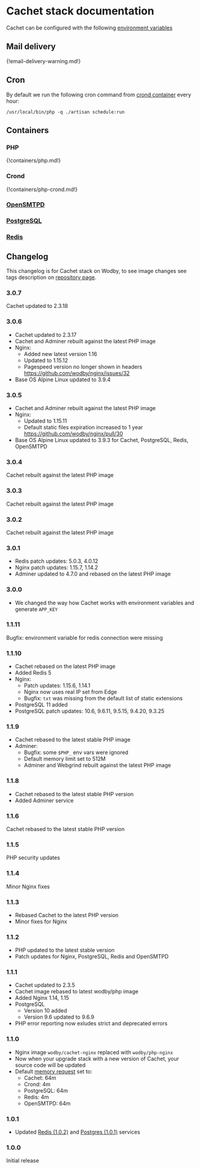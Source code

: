 # Cachet stack documentation

Cachet can be configured with the following [environment variables](https://github.com/wodby/cachet#environment-variables)

## Mail delivery

{!email-delivery-warning.md!}

## Cron

By default we run the following cron command from [crond container](#crond) every hour:

```
/usr/local/bin/php -q ./artisan schedule:run
```

## Containers

### PHP

{!containers/php.md!}

### Crond

{!containers/php-crond.md!}

### [OpenSMTPD](../opensmtpd/index.md)

### [PostgreSQL](../postgres/index.md)

### [Redis](../redis/index.md)

## Changelog

This changelog is for Cachet stack on Wodby, to see image changes see tags description on [repository page](https://github.com/wodby/cachet/releases).

### 3.0.7

Cachet updated to 2.3.18

### 3.0.6

- Cachet updated to 2.3.17
- Cachet and Adminer rebuilt against the latest PHP image
- Nginx:
    - Added new latest version 1.16
    - Updated to 1.15.12
    - Pagespeed version no longer shown in headers https://github.com/wodby/nginx/issues/32
- Base OS Alpine Linux updated to 3.9.4

### 3.0.5

- Cachet and Adminer rebuilt against the latest PHP image
- Nginx:
  - Updated to 1.15.11
  - Default static files expiration increased to 1 year https://github.com/wodby/nginx/pull/30
- Base OS Alpine Linux updated to 3.9.3 for Cachet, PostgreSQL, Redis, OpenSMTPD

### 3.0.4

Cachet rebuilt against the latest PHP image

### 3.0.3

Cachet rebuilt against the latest PHP image

### 3.0.2

Cachet rebuilt against the latest PHP image

### 3.0.1

* Redis patch updates: 5.0.3, 4.0.12
* Nginx patch updates: 1.15.7, 1.14.2
* Adminer updated to 4.7.0 and rebased on the latest PHP image 

### 3.0.0

* We changed the way how Cachet works with environment variables and generate `APP_KEY`

### 1.1.11

Bugfix: environment variable for redis connection were missing

### 1.1.10

* Cachet rebased on the latest PHP image
* Added Redis 5
* Nginx:
    * Patch updates: 1.15.6, 1.14.1
    * Nginx now uses real IP set from Edge
    * Bugfix: `txt` was missing from the default list of static extensions
* PostgreSQL 11 added
* PostgreSQL patch updates: 10.6, 9.6.11, 9.5.15, 9.4.20, 9.3.25

### 1.1.9

* Cachet rebased to the latest stable PHP image
* Adminer: 
    * Bugfix: some `$PHP_` env vars were ignored
    * Default memory limit set to 512M
    * Adminer and Webgrind rebuilt against the latest PHP image

### 1.1.8

* Cachet rebased to the latest stable PHP version
* Added Adminer service 

### 1.1.6

Cachet rebased to the latest stable PHP version 

### 1.1.5

PHP security updates

### 1.1.4

Minor Nginx fixes

### 1.1.3

* Rebased Cachet to the latest PHP version
* Minor fixes for Nginx

### 1.1.2

* PHP updated to the latest stable version
* Patch updates for Nginx, PostgreSQL, Redis and OpenSMTPD 

### 1.1.1

* Cachet updated to 2.3.5
* Cachet image rebased to latest wodby/php image
* Added Nginx 1.14, 1.15
* PostgreSQL
    * Version 10 added
    * Version 9.6 updated to 9.6.9
* PHP error reporting now exludes strict and deprecated errors

### 1.1.0

* Nginx image `wodby/cachet-nginx` replaced with `wodby/php-nginx`
* Now when your upgrade stack with a new version of Cachet, your source code will be updated
* Default [memory request](../config.md#resources) set to:
    * Cachet: 64m
    * Crond: 4m
    * PostgreSQL: 64m
    * Redis: 4m
    * OpenSMTPD: 64m

### 1.0.1

* Updated [Redis (1.0.2)](https://wodby.com/docs/stacks/redis#changelog) and [Postgres (1.0.1)](https://wodby.com/docs/postgres#changelog) services

### 1.0.0

Initial release
